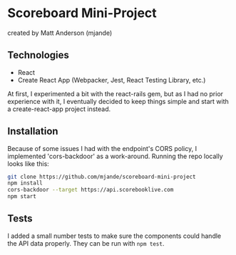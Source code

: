 # Scoreboard Mini-Project
created by Matt Anderson (mjande)

## Technologies

- React
- Create React App (Webpacker, Jest, React Testing Library, etc.)

At first, I experimented a bit with the react-rails gem, but as I had no prior experience with it, I eventually decided to keep things simple and start with a create-react-app project instead.

## Installation

Because of some issues I had with the endpoint's CORS policy, I implemented 'cors-backdoor' as a work-around. Running the repo locally looks like this:

```bash
git clone https://github.com/mjande/scoreboard-mini-project
npm install 
cors-backdoor --target https://api.scorebooklive.com
npm start
```

## Tests

I added a small number tests to make sure the components could handle the API data properly. They can be run with `npm test`.